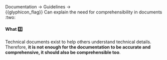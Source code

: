 <div id="path">Documentation → Guidelines →</div>
<span id="outcomes">{{glyphicon_flag}} Can explain the need for comprehensibility in documents :two:</span>

<div id="title">

#### What :two:

</div>

<div id="body">

Technical documents exist to help others understand technical details. Therefore, **it is not enough for the documentation to be accurate and comprehensive, it should also be comprehensible too**. 

</div>

<div id="extras">
</div>